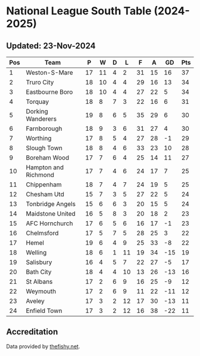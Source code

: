 # National League South Table (2024-2025)
## Updated: 23-Nov-2024

| Pos | Team | P | W | D | L | F | A | GD | Pts |
| --- | --- | --- | --- | --- | --- | --- | --- | --- | --- |
| 1 | Weston-S-Mare | 17 | 11 | 4 | 2 | 31 | 15 | 16 | 37 |
| 2 | Truro City | 18 | 10 | 4 | 4 | 29 | 16 | 13 | 34 |
| 3 | Eastbourne Boro | 18 | 10 | 4 | 4 | 27 | 22 | 5 | 34 |
| 4 | Torquay | 18 | 8 | 7 | 3 | 22 | 16 | 6 | 31 |
| 5 | Dorking Wanderers | 19 | 8 | 6 | 5 | 35 | 29 | 6 | 30 |
| 6 | Farnborough | 18 | 9 | 3 | 6 | 31 | 27 | 4 | 30 |
| 7 | Worthing | 17 | 8 | 5 | 4 | 27 | 28 | -1 | 29 |
| 8 | Slough Town | 18 | 8 | 4 | 6 | 33 | 23 | 10 | 28 |
| 9 | Boreham Wood | 17 | 7 | 6 | 4 | 25 | 14 | 11 | 27 |
| 10 | Hampton and Richmond | 17 | 7 | 4 | 6 | 24 | 17 | 7 | 25 |
| 11 | Chippenham | 18 | 7 | 4 | 7 | 24 | 19 | 5 | 25 |
| 12 | Chesham Utd | 15 | 7 | 3 | 5 | 27 | 22 | 5 | 24 |
| 13 | Tonbridge Angels | 15 | 6 | 6 | 3 | 20 | 15 | 5 | 24 |
| 14 | Maidstone United | 16 | 5 | 8 | 3 | 20 | 18 | 2 | 23 |
| 15 | AFC Hornchurch | 17 | 6 | 5 | 6 | 16 | 17 | -1 | 23 |
| 16 | Chelmsford | 17 | 5 | 7 | 5 | 28 | 25 | 3 | 22 |
| 17 | Hemel | 19 | 6 | 4 | 9 | 25 | 33 | -8 | 22 |
| 18 | Welling | 18 | 6 | 1 | 11 | 19 | 34 | -15 | 19 |
| 19 | Salisbury | 16 | 4 | 5 | 7 | 22 | 27 | -5 | 17 |
| 20 | Bath City | 18 | 4 | 4 | 10 | 13 | 26 | -13 | 16 |
| 21 | St Albans | 17 | 2 | 6 | 9 | 16 | 25 | -9 | 12 |
| 22 | Weymouth | 17 | 2 | 6 | 9 | 11 | 22 | -11 | 12 |
| 23 | Aveley | 17 | 3 | 2 | 12 | 17 | 30 | -13 | 11 |
| 24 | Enfield Town | 17 | 3 | 2 | 12 | 16 | 38 | -22 | 11 |

## Accreditation 

Data provided by [thefishy.net](https://www.thefishy.net/).
